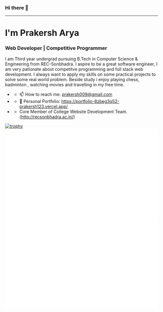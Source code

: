 ### Hi there 👋

<hr>
<h1>I'm Prakersh Arya</h1>
<h3>Web Developer | Competitive Programmer</h3>
<p>I am Third year undergrad pursuing B.Tech in Computer Science & Engineering from REC-Sonbhadra. I aspire to be a great software engineer, I am very pationate about competitve programming and full stack web development. I always want to apply my skills on some practical projects to solve some real world problem. Beside study i enjoy playing chess, badminton , watching movies and travelling in my free time. </p>

- - 📫 How to reach me: prakersh009@gmail.com
- - 🎴 Personal Portfolio: https://portfolio-8zbeg3q52-prakersh123.vercel.app/
- - Core Member of College Website Development Team. (http://recsonbhadra.ac.in/) 
<!--
**Prakersh123/Prakersh123** is a ✨ _special_ ✨ repository because its `README.md` (this file) appears on your GitHub profile.

Here are some ideas to get you started:

- 🔭 I’m currently working on ...
- 🌱 I’m currently learning ...
- 👯 I’m looking to collaborate on ...
- 🤔 I’m looking for help with ...
- 💬 Ask me about ...
- 📫 How to reach me: ...
- 😄 Pronouns: ...
- ⚡ Fun fact: ...

-->
[![trophy](https://github-profile-trophy.vercel.app/?username=Prakersh123)](https://github.com/ryo-ma/github-profile-trophy)
![](https://github.com/Prakersh123/github-stats/blob/master/generated/overview.svg)
![](https://github.com/Prakersh123/github-stats/blob/master/generated/languages.svg)
